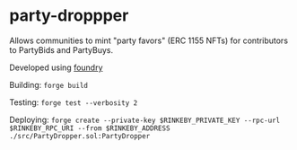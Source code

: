 # party-droppper

Allows communities to mint "party favors" (ERC 1155 NFTs) for contributors to PartyBids and PartyBuys.

Developed using [foundry](https://github.com/gakonst/foundry)

Building: `forge build`

Testing: `forge test --verbosity 2`

Deploying: `forge create --private-key $RINKEBY_PRIVATE_KEY --rpc-url $RINKEBY_RPC_URI --from $RINKEBY_ADDRESS ./src/PartyDropper.sol:PartyDropper`
